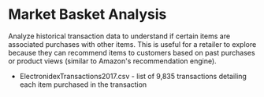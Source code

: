 # Market Basket Analysis

Analyze historical transaction data to understand if certain items are associated purchases with other items. This is useful for a retailer to explore because they can recommend items to customers based on past purchases or product views (similar to Amazon's recommendation engine).

- ElectronidexTransactions2017.csv - list of 9,835 transactions detailing each item purchased in the transaction
